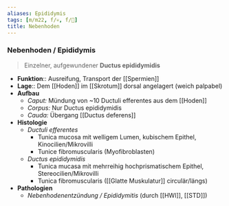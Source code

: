 ```yaml
---
aliases: Epididymis
tags: [m/m22, f/💀, f/🍆]
title: Nebenhoden
---
```

### Nebenhoden / Epididymis
> Einzelner, aufgewundener **Ductus epididymidis**
- **Funktion**:: Ausreifung, Transport der [[Spermien]]
- **Lage**:: Dem [[Hoden]] im [[Skrotum]] dorsal angelagert (weich palpabel)
- **Aufbau**
	- *Caput:* Mündung von ~10 Ductuli efferentes aus dem [[Hoden]]
	- *Corpus:* Nur Ductus epididymidis
	- *Cauda:* Übergang [[Ductus deferens]]
- **Histologie**
	- *Ductuli efferentes*
		- Tunica mucosa mit welligem Lumen, kubischem Epithel, Kinocilien/Mikrovilli
		- Tunice fibromuscularis (Myofibroblasten)
	- *Ductus epididymidis*
		- Tunica mucasa mit mehrreihig hochprismatischem Epithel, Stereocilien/Mikrovilli
		- Tunica fibromuscularis ([[Glatte Muskulatur]] circulär/längs)
- **Pathologien**
	- *Nebenhodenentzündung / Epididymitis* (durch [[HWI]], [[STD]])